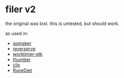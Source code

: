 # filer v2

the original was lost. this is untested, but should work.

as used in:

  * [gomaker](https://github.com/aerth/gomaker)
  * [reverserve](https://github.com/aerth/reverserve)
  * [worktimer-gtk](https://github.com/worktimer-gtk)
  * [thumber](https://github.com/aerth/thumber)
  * [clix](https://github.com/aerth/clix)
  * [RuneDiet](https://github.com/aerth/RuneDiet)
